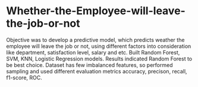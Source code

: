 # Whether-the-Employee-will-leave-the-job-or-not
Objective was to develop a predictive model, which predicts weather the employee will leave the job or not, using different factors into consideration like department, satisfaction level, salary and etc. 
Built Random Forest, SVM, KNN, Logistic Regression models. Results indicated Random Forest to be best choice. 
Dataset has few imbalanced features, so performed sampling and used different evaluation metrics accuracy, precison, recall, f1-score, ROC.
